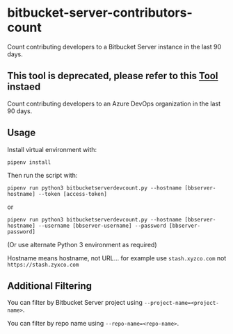 # bitbucket-server-contributors-count
Count contributing developers to a Bitbucket Server instance in the last 90 days.

## **This tool is deprecated, please refer to this [Tool](https://github.com/snyk-tech-services/snyk-scm-contributors-count) instaed**
Count contributing developers to an Azure DevOps organization in the last 90 days.

## Usage
Install virtual environment with:

`pipenv install`


Then run the script with:

`pipenv run python3 bitbucketserverdevcount.py --hostname [bbserver-hostname] --token [access-token]`

or

`pipenv run python3 bitbucketserverdevcount.py --hostname [bbserver-hostname] --username [bbserver-username] --password [bbserver-password]`


(Or use alternate Python 3 environment as required)


Hostname means hostname, not URL... for example use `stash.xyzco.com` not `https://stash.zyxco.com`

## Additional Filtering
You can filter by Bitbucket Server project using `--project-name=<project-name>`.

You can filter by repo name using `--repo-name=<repo-name>`.
